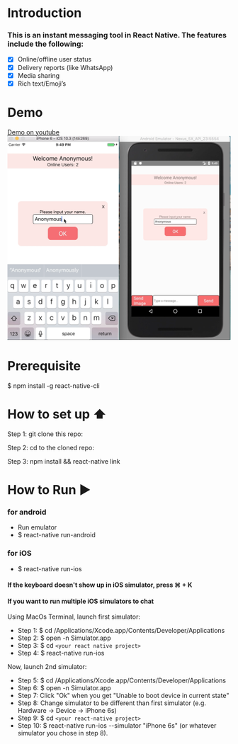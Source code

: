 # Introduction
### This is an instant messaging tool in React Native. The features include the following:

- [x] Online/offline user status
- [x] Delivery reports (like WhatsApp)
- [x] Media sharing
- [x] Rich text/Emoji’s

# Demo
[Demo on youtube](https://www.youtube.com/watch?v=ugA1DqM4oIE&feature=youtu.be)
[![Demo on youtube](./screenshot/screenshot.png)](https://www.youtube.com/watch?v=ugA1DqM4oIE&feature=youtu.be)
# Prerequisite

$ npm install -g react-native-cli

# How to set up ⬆️

Step 1: git clone this repo:

Step 2: cd to the cloned repo:

Step 3: npm install && react-native link

# How to Run ▶️

### for android
* Run emulator
* $ react-native run-android

### for iOS
* $ react-native run-ios

#### If the keyboard doesn't show up in iOS simulator, press ⌘ + K

#### If you want to run multiple iOS simulators to chat
Using MacOs Terminal, launch first simulator:

* Step 1: $ cd /Applications/Xcode.app/Contents/Developer/Applications
* Step 2: $ open -n Simulator.app
* Step 3: $ cd `<your react native project>`
* Step 4: $ react-native run-ios

Now, launch 2nd simulator:

* Step 5: $ cd /Applications/Xcode.app/Contents/Developer/Applications
* Step 6: $ open -n Simulator.app
* Step 7: Click "Ok" when you get "Unable to boot device in current state"
* Step 8: Change simulator to be different than first simulator (e.g. Hardware -> Device -> iPhone 6s)
* Step 9: $ cd `<your react-native project>`
* Step 10: $ react-native run-ios --simulator "iPhone 6s" (or whatever simulator you chose in step 8).

